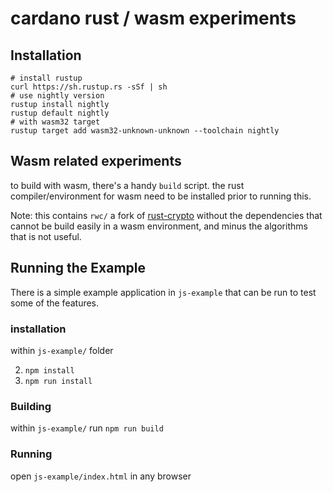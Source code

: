 cardano rust / wasm experiments
===============================

Installation
------------
```
# install rustup
curl https://sh.rustup.rs -sSf | sh
# use nightly version
rustup install nightly
rustup default nightly
# with wasm32 target
rustup target add wasm32-unknown-unknown --toolchain nightly
```

Wasm related experiments
------------------------

to build with wasm, there's a handy `build` script. the rust compiler/environment for wasm need
to be installed prior to running this.

Note: this contains `rwc/` a fork of [rust-crypto](https://github.com/DaGenix/rust-crypto)
without the dependencies that cannot be build easily in a wasm environment, and minus the algorithms
that is not useful.

Running the Example
-------------------
There is a simple example application in `js-example` that can be run to test some of the features.

### installation

within `js-example/` folder

2. `npm install`
3. `npm run install`

### Building
within `js-example/` run `npm run build`

### Running
open `js-example/index.html` in any browser

